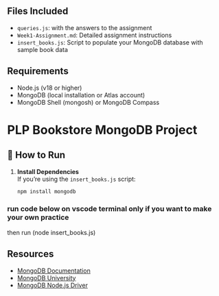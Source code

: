 ## Files Included
- `queries.js`: with the answers to the assignment
- `Week1-Assignment.md`: Detailed assignment instructions
- `insert_books.js`: Script to populate your MongoDB database with sample book data

## Requirements

- Node.js (v18 or higher)
- MongoDB (local installation or Atlas account)
- MongoDB Shell (mongosh) or MongoDB Compass

# PLP Bookstore MongoDB Project


## 🚀 How to Run

1. **Install Dependencies**  
   If you’re using the `insert_books.js` script:
   ```bash or on vs code terminal
   npm install mongodb

### run code below on vscode terminal only if you want to make your own practice
then run (node insert_books.js)

## Resources

- [MongoDB Documentation](https://docs.mongodb.com/)
- [MongoDB University](https://university.mongodb.com/)
- [MongoDB Node.js Driver](https://mongodb.github.io/node-mongodb-native/) 